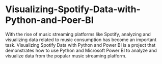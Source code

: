 # Visualizing-Spotify-Data-with-Python-and-Poer-BI
With the rise of music streaming platforms like Spotify, analyzing and visualizing data related to music consumption has become an important task. Visualizing Spotify Data with Python and Power BI  is a project that demonstrates how to use Python and Microsoft Power BI to analyze and visualize data from the popular music streaming platform.
